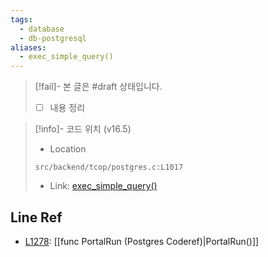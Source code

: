 ```yaml
---
tags:
  - database
  - db-postgresql
aliases:
  - exec_simple_query()
---
```

> [!fail]- 본 글은 #draft 상태입니다.
> - [ ] 내용 정리

> [!info]- 코드 위치 (v16.5)
> - Location
> ```
> src/backend/tcop/postgres.c:L1017
> ```
> - Link: [exec_simple_query()](https://github.com/postgres/postgres/blob/REL_16_5/src/backend/tcop/postgres.c#L1011-L1387)

## Line Ref

- [L1278](https://github.com/postgres/postgres/blob/REL_16_5/src/backend/tcop/postgres.c#L1278): [[func PortalRun (Postgres Coderef)|PortalRun()]]